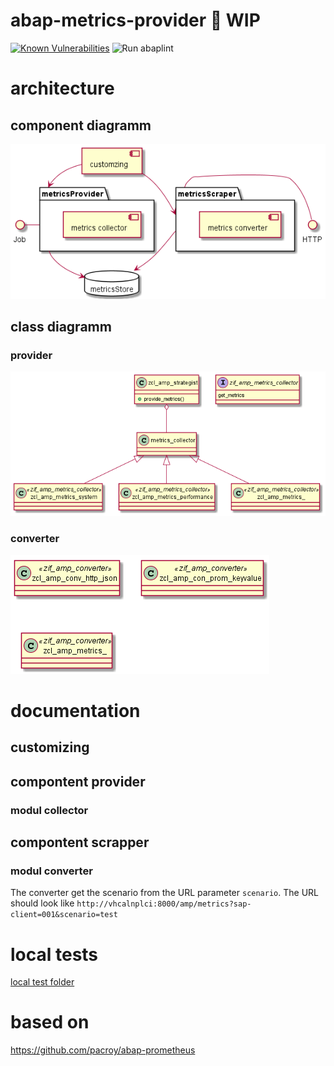 # abap-metrics-provider :construction: WIP

[![Known Vulnerabilities](https://snyk.io/test/github/Goala/abap-metrics-provider/badge.svg?targetFile=package.json)](https://snyk.io/test/github/Goala/abap-metrics-provider?targetFile=package.json)
![Run abaplint](https://github.com/Goala/abap-metrics-provider/workflows/Run%20abaplint/badge.svg)

# architecture

## component diagramm

![component diagramm](out/architecture/architecture_component/component_diagram.png)

## class diagramm

### provider

![class diagramm provider](out/architecture/architecture_class/provider.png)

### converter

![class diagramm converter](out/architecture/architecture_class/converter.png)

# documentation

## customizing

## compontent provider

### modul collector

## compontent scrapper

### modul converter

The converter get the scenario from the URL parameter `scenario`.
The URL should look like `http://vhcalnplci:8000/amp/metrics?sap-client=001&scenario=test`

# local tests

[local test folder](local-tests/)

# based on
https://github.com/pacroy/abap-prometheus
